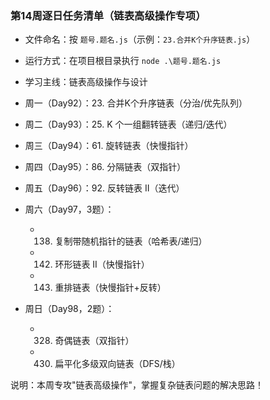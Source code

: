 ### 第14周逐日任务清单（链表高级操作专项）

- 文件命名：按 `题号.题名.js`（示例：`23.合并K个升序链表.js`）
- 运行方式：在项目根目录执行 `node .\题号.题名.js`
- 学习主线：链表高级操作与设计

- 周一（Day92）：23. 合并K个升序链表（分治/优先队列）
- 周二（Day93）：25. K 个一组翻转链表（递归/迭代）
- 周三（Day94）：61. 旋转链表（快慢指针）
- 周四（Day95）：86. 分隔链表（双指针）
- 周五（Day96）：92. 反转链表 II（迭代）

- 周六（Day97，3题）：
  - 138. 复制带随机指针的链表（哈希表/递归）
  - 142. 环形链表 II（快慢指针）
  - 143. 重排链表（快慢指针+反转）

- 周日（Day98，2题）：
  - 328. 奇偶链表（双指针）
  - 430. 扁平化多级双向链表（DFS/栈）

说明：本周专攻"链表高级操作"，掌握复杂链表问题的解决思路！
